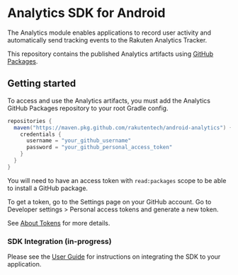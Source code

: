 # Analytics SDK for Android

The Analytics module enables applications to record user activity and automatically send tracking events to the Rakuten Analytics Tracker.

This repository contains the published Analytics artifacts using [GitHub Packages](https://docs.github.com/en/packages).

## Getting started

To access and use the Analytics artifacts, you must add the Analytics GitHub Packages repository to your root Gradle config.

```gradle
repositories {
  maven("https://maven.pkg.github.com/rakutentech/android-analytics") {
    credentials {
      username = "your_github_username"
      password = "your_github_personal_access_token"
    }
  }
}
```

You will need to have an access token with `read:packages` scope to be able to install a GitHub package.

To get a token, go to the Settings page on your GitHub account. Go to Developer settings > Personal access tokens and generate a new token.

See [About Tokens](https://docs.github.com/en/packages/publishing-and-managing-packages/about-github-packages#about-tokens) for more details.


### SDK Integration (in-progress)

Please see the [User Guide](https://rakutentech.github.io/android-analytics/) for instructions on integrating the SDK to your application.